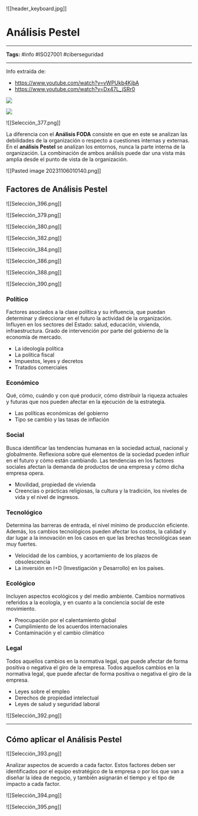 ![[header_keyboard.jpg]]
# Análisis Pestel

---

**Tags:** #info #ISO27001 #ciberseguridad 

---

Info extraída de: 
* https://www.youtube.com/watch?v=vWPUkb4KjbA
* https://www.youtube.com/watch?v=Dx47L_jSRr0

![](https://www.youtube.com/watch?v=vWPUkb4KjbA)

![](https://www.youtube.com/watch?v=Dx47L_jSRr0)


![[Selección_377.png]]


La diferencia con el **Análisis FODA** consiste en que en este se analizan las debilidades de la organización o respecto a cuestiones internas y externas. 
En el **análisis Pestel** se analizan los entornos, nunca la parte interna de la organización.
La combinación de ambos análisis puede dar una vista más amplia desde el punto de vista de la organización.

![[Pasted image 20231106010140.png]]



## Factores de Análisis Pestel
![[Selección_396.png]]

![[Selección_379.png]]



![[Selección_380.png]]

![[Selección_382.png]]

![[Selección_384.png]]


![[Selección_386.png]]


![[Selección_388.png]]


![[Selección_390.png]]


### Político
Factores asociados a la clase política y su influencia, que puedan determinar y direccionar en el futuro la actividad de la organización.
Influyen en los sectores del Estado: salud, educación, vivienda, infraestructura. Grado de intervención por parte del gobierno de la economía de mercado.
* La ideología política
* La política fiscal
* Impuestos, leyes y decretos
* Tratados comerciales

### Económico
Qué, cómo, cuándo y con qué producir, cómo distribuir la riqueza actuales y futuras que nos pueden afectar en la ejecución de la estrategia.
* Las políticas económicas del gobierno
* Tipo se cambio y las tasas de inflación
### Social
Busca identificar las tendencias humanas en la sociedad actual, nacional y globalmente. Reflexiona sobre qué elementos de la sociedad pueden influir en el futuro y cómo están cambiando. Las tendencias en los factores sociales afectan la demanda de productos de una empresa y cómo dicha empresa opera.
* Movilidad, propiedad de vivienda
* Creencias o prácticas religiosas, la cultura y la tradición, los niveles de vida y el nivel de ingresos.
### Tecnológico
Determina las barreras de entrada, el nivel mínimo de producción eficiente. Además, los cambios tecnológicos pueden afectar los costos, la calidad y dar lugar a la innovación en los casos en que las brechas tecnológicas sean muy fuertes.
* Velocidad de los cambios, y acortamiento de los plazos de obsolescencia
* La inversión en I+D (Investigación y Desarrollo) en los países.
### Ecológico
Incluyen aspectos ecológicos y del medio ambiente. Cambios normativos referidos a la ecología, y en cuanto a la conciencia social de este movimiento.
* Preocupación por el calentamiento global
* Cumplimiento de los acuerdos internacionales
* Contaminación y el cambio climático
### Legal
Todos aquellos cambios en la normativa legal, que puede afectar de forma positiva o negativa el giro de la empresa. Todos aquellos cambios en la normativa legal, que puede afectar de forma positiva o negativa el giro de la empresa.
* Leyes sobre el empleo
* Derechos de propiedad intelectual
* Leyes de salud y seguridad laboral


![[Selección_392.png]]

---
## Cómo aplicar el Análisis Pestel

![[Selección_393.png]]

Analizar aspectos de acuerdo a cada factor.
Estos factores deben ser identificados por el equipo estratégico de la empresa o por los que van a diseñar la idea de negocio, y también asignarán el tiempo y el tipo de impacto a cada factor.

![[Selección_394.png]]


![[Selección_395.png]]


